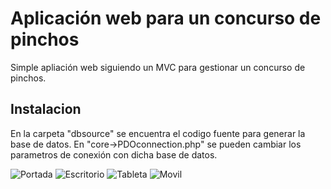 # Aplicación web para un concurso de pinchos
Simple apliación web siguiendo un MVC para gestionar un concurso de pinchos.

## Instalacion
En la carpeta "dbsource" se encuentra el codigo fuente para generar la base de datos.
En "core->PDOconnection.php" se pueden cambiar los parametros de conexión con dicha base de datos.

![Portada](https://drive.google.com/open?id=0Bz4LuIzp5T_Zel9PSkJQVk5yS1U)
![Escritorio](https://drive.google.com/open?id=0Bz4LuIzp5T_Zc3pTWE9Wd2plSTA)
![Tableta](https://drive.google.com/open?id=0Bz4LuIzp5T_ZaUh4RDk2UExEOTQ)
![Movil](https://drive.google.com/open?id=0Bz4LuIzp5T_ZY29XQ2lEb0JUQXc)



